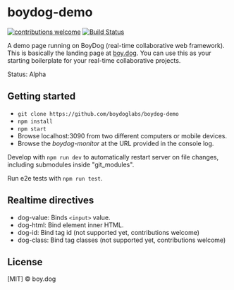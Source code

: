 # boydog-demo

[![contributions welcome](https://img.shields.io/badge/contributions-welcome-brightgreen.svg?style=flat)](https://github.com/boydoglabs/boydog-demo)
[![Build Status](https://travis-ci.org/boydoglabs/boydog-demo.png?branch=master)](https://travis-ci.org/boydoglabs/boydog-demo)

A demo page running on BoyDog (real-time collaborative web framework). This is basically the landing page at [boy.dog](http://boy.dog/).
You can use this as your starting boilerplate for your real-time collaborative projects.

Status: Alpha

## Getting started

 - `git clone https://github.com/boydoglabs/boydog-demo`
 - `npm install`
 - `npm start`
 - Browse localhost:3090 from two different computers or mobile devices.
 - Browse the *boydog-monitor* at the URL provided in the console log.

Develop with `npm run dev` to automatically restart server on file changes, including submodules inside "git_modules".

Run e2e tests with `npm run test`.

## Realtime directives

 - dog-value: Binds `<input>` value.
 - dog-html: Bind element inner HTML.
 - dog-id: Bind tag id (not supported yet, contributions welcome)
 - dog-class: Bind tag classes (not supported yet, contributions welcome)

## License

[MIT] © boy.dog